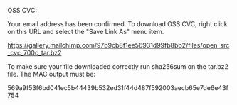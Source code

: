 

OSS CVC:

Your email address has been confirmed.  To download OSS CVC, right click on this URL and select the "Save Link As" menu item.

https://gallery.mailchimp.com/97b9cb8f1ee56931d99fb8bb2/files/open_src_cvc_700c_tar.bz2

To make sure your file downloaded correctly run sha256sum on the tar.bz2 file.  The MAC output must be:

569a9f53f6bd041ec5b44439b532ed31f44d487f592003aecb65e7de6e43f754

